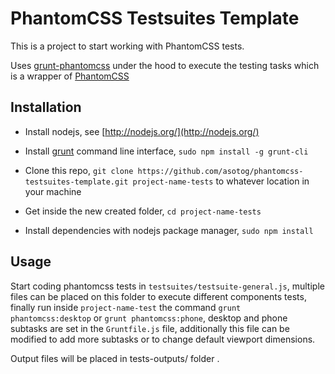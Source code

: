 # PhantomCSS Testsuites Template

This is a project to start working with PhantomCSS tests.

Uses [grunt-phantomcss](https://github.com/chrisgladd/grunt-phantomcss) under the hood to execute the testing tasks which is a wrapper of [PhantomCSS](https://github.com/Huddle/PhantomCSS)

## Installation

- Install nodejs, see  [http://nodejs.org/](http://nodejs.org/)

- Install [grunt](http://gruntjs.com/) command line interface, `sudo npm install -g grunt-cli`

- Clone this repo, `git clone https://github.com/asotog/phantomcss-testsuites-template.git project-name-tests` to whatever location in your machine

- Get inside the new created folder, `cd project-name-tests`

- Install dependencies with nodejs package manager, `sudo npm install`

## Usage

Start coding phantomcss tests in `testsuites/testsuite-general.js`, multiple files can be placed on this folder to execute different components tests, finally run inside `project-name-test` the command `grunt phantomcss:desktop` or `grunt phantomcss:phone`, desktop and phone subtasks are set in the `Gruntfile.js` file, additionally this file can be modified to add more subtasks or to change default viewport dimensions.

Output files will be placed in tests-outputs/ folder .
